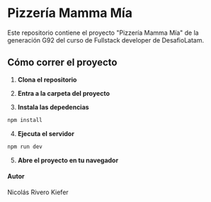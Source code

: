 # Pizzería Mamma Mía

Este repositorio contiene el proyecto "Pizzería Mamma Mía" de la generación G92 del curso de Fullstack developer de DesafioLatam.

## Cómo correr el proyecto

1. **Clona el repositorio**

2. **Entra a la carpeta del proyecto**

3. **Instala las depedencias**
```bash
npm install
```
4. **Ejecuta el servidor**
```bash
npm run dev
```
5. **Abre el proyecto en tu navegador**

#### Autor

Nicolás Rivero Kiefer